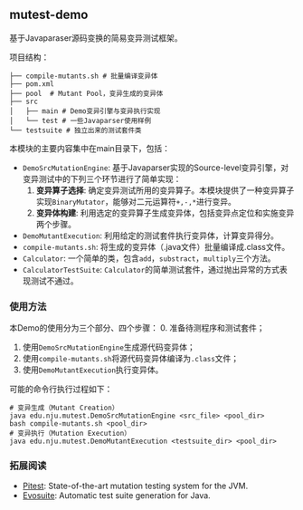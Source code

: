 ## mutest-demo

基于Javaparaser源码变换的简易变异测试框架。

项目结构：
```text
├── compile-mutants.sh # 批量编译变异体
├── pom.xml
├── pool  # Mutant Pool，变异生成的变异体
├── src     
│   ├── main # Demo变异引擎与变异执行实现
│   └── test # 一些Javaparser使用样例
└── testsuite # 独立出来的测试套件类
```

本模块的主要内容集中在main目录下，包括：

- `DemoSrcMutationEngine`: 基于Javaparser实现的Source-level变异引擎，对变异测试中的下列三个环节进行了简单实现：
  1. **变异算子选择**: 确定变异测试所用的变异算子。本模块提供了一种变异算子实现`BinaryMutator`，能够对二元运算符`+,-,*`进行变异。
  2. **变异体构建**: 利用选定的变异算子生成变异体，包括变异点定位和实施变异两个步骤。
- `DemoMutantExecution`: 利用给定的测试套件执行变异体，计算变异得分。
- `compile-mutants.sh`: 将生成的变异体（.java文件）批量编译成.class文件。
- `Calculator`: 一个简单的类，包含`add`，`substract`，`multiply`三个方法。
- `CalculatorTestSuite`: `Calculator`的简单测试套件，通过抛出异常的方式表现测试不通过。

### 使用方法

本Demo的使用分为三个部分、四个步骤： 
0. 准备待测程序和测试套件；
1. 使用`DemoSrcMutationEngine`生成源代码变异体；
2. 使用`compile-mutants.sh`将源代码变异体编译为`.class`文件；
3. 使用`DemoMutantExecution`执行变异体。

可能的命令行执行过程如下：

```shell
# 变异生成（Mutant Creation）
java edu.nju.mutest.DemoSrcMutationEngine <src_file> <pool_dir>
bash compile-mutants.sh <pool_dir>
# 变异执行（Mutation Execution）
java edu.nju.mutest.DemoMutantExecution <testsuite_dir> <pool_dir>
```

### 拓展阅读

- [Pitest](https://github.com/hcoles/pitest): State-of-the-art mutation testing system for the JVM.
- [Evosuite](https://www.evosuite.org/): Automatic test suite generation for Java.

